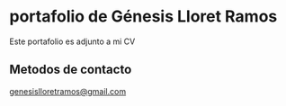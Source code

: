 # portafolio de Génesis Lloret Ramos
Este portafolio es adjunto a mi CV
## Metodos de contacto
genesislloretramos@gmail.com
